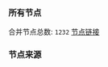 ### 所有节点
合并节点总数: `1232`
[节点链接](https://raw.githubusercontent.com/rzhy1/11/master/sub/sub_merge_base64.txt)

### 节点来源

